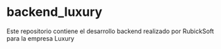 # backend_luxury
Este repositorio contiene el desarrollo backend realizado por RubickSoft para la empresa Luxury
